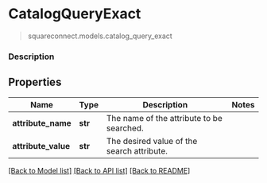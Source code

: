 # CatalogQueryExact
> squareconnect.models.catalog_query_exact

### Description



## Properties
Name | Type | Description | Notes
------------ | ------------- | ------------- | -------------
**attribute_name** | **str** | The name of the attribute to be searched. |
**attribute_value** | **str** | The desired value of the search attribute. |

[[Back to Model list]](../README.md#documentation-for-models) [[Back to API list]](../README.md#documentation-for-api-endpoints) [[Back to README]](../README.md)



